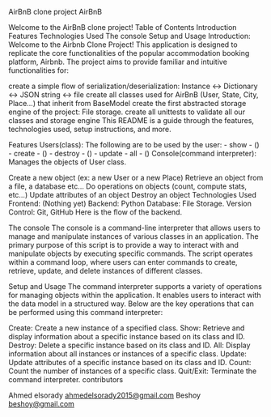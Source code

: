 AirBnB clone project
AirBnB

Welcome to the AirBnB clone project!
Table of Contents
Introduction
Features
Technologies Used
The console
Setup and Usage
Introduction:
Welcome to the Airbnb Clone Project! This application is designed to replicate the core functionalities of the popular accommodation booking platform, Airbnb. The project aims to provide familiar and intuitive functionalities for:

create a simple flow of serialization/deserialization: Instance <-> Dictionary <-> JSON string <-> file
create all classes used for AirBnB (User, State, City, Place…) that inherit from BaseModel
create the first abstracted storage engine of the project: File storage.
create all unittests to validate all our classes and storage engine
This README is a guide through the features, technologies used, setup instructions, and more.

Features
Users(class): The following are to be used by the user: - show - () - create - () - destroy - () - update - all - () Console(command interpreter): Manages the objects of User class.

Create a new object (ex: a new User or a new Place)
Retrieve an object from a file, a database etc…
Do operations on objects (count, compute stats, etc…)
Update attributes of an object
Destroy an object
Technologies Used
Frontend: (Nothing yet)
Backend: Python
Database: File Storage.
Version Control: Git, GitHub
Here is the flow of the backend.


The console
The console is a command-line interpreter that allows users to manage and manipulate instances of various classes in an application. The primary purpose of this script is to provide a way to interact with and manipulate objects by executing specific commands. The script operates within a command loop, where users can enter commands to create, retrieve, update, and delete instances of different classes.



Setup and Usage
The command interpreter supports a variety of operations for managing objects within the application. It enables users to interact with the data model in a structured way. Below are the key operations that can be performed using this command interpreter:

Create: Create a new instance of a specified class.
Show: Retrieve and display information about a specific instance based on its class and ID.
Destroy: Delete a specific instance based on its class and ID.
All: Display information about all instances or instances of a specific class.
Update: Update attributes of a specific instance based on its class and ID.
Count: Count the number of instances of a specific class.
Quit/Exit: Terminate the command interpreter.
contributors

Ahmed elsorady ahmedelsorady2015@gmail.com
Beshoy beshoy@gmail.com
